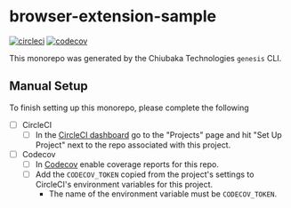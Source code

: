 # browser-extension-sample

[![circleci](https://circleci.com/gh/chiubaka/browser-extension-sample.svg?style=shield)](https://app.circleci.com/pipelines/github/chiubaka/browser-extension-sample?filter=all)
[![codecov](https://codecov.io/gh/chiubaka/browser-extension-sample/branch/master/graph/badge.svg?token=RV9CfKz4GB)](https://codecov.io/gh/chiubaka/browser-extension-sample)

This monorepo was generated by the Chiubaka Technologies `genesis` CLI.

## Manual Setup

To finish setting up this monorepo, please complete the following

- [ ] CircleCI
  - [ ] In the [CircleCI dashboard](https://app.circleci.com/dashboard) go to the "Projects" page and hit "Set Up Project" next to the repo associated with this project.
- [ ] Codecov
  - [ ] In [Codecov](https://app.codecov.io/gh/+) enable coverage reports for this repo.
  - [ ] Add the `CODECOV_TOKEN` copied from the project's settings to CircleCI's environment variables for this project.
    - The name of the environment variable must be `CODECOV_TOKEN`.
